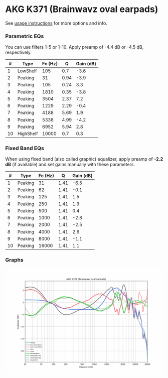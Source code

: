 # AKG K371 (Brainwavz oval earpads)
See [usage instructions](https://github.com/jaakkopasanen/AutoEq#usage) for more options and info.

### Parametric EQs
You can use filters 1-5 or 1-10. Apply preamp of -4.4 dB or -4.5 dB, respectively.

|   # | Type      |   Fc (Hz) |    Q |   Gain (dB) |
|-----|-----------|-----------|------|-------------|
|   1 | LowShelf  |       105 | 0.7  |        -3.6 |
|   2 | Peaking   |        31 | 0.94 |        -3.9 |
|   3 | Peaking   |       105 | 0.24 |         3.3 |
|   4 | Peaking   |      1810 | 0.35 |        -3.8 |
|   5 | Peaking   |      3504 | 2.37 |         7.2 |
|   6 | Peaking   |      1229 | 2.29 |        -0.4 |
|   7 | Peaking   |      4188 | 5.69 |         1.9 |
|   8 | Peaking   |      5338 | 4.99 |        -4.2 |
|   9 | Peaking   |      6952 | 5.94 |         2.8 |
|  10 | HighShelf |     10000 | 0.7  |         0.3 |

### Fixed Band EQs
When using fixed band (also called graphic) equalizer, apply preamp of **-2.2 dB** (if available) and set gains manually with these parameters.

|   # | Type    |   Fc (Hz) |    Q |   Gain (dB) |
|-----|---------|-----------|------|-------------|
|   1 | Peaking |        31 | 1.41 |        -6.5 |
|   2 | Peaking |        62 | 1.41 |        -0.1 |
|   3 | Peaking |       125 | 1.41 |         1.5 |
|   4 | Peaking |       250 | 1.41 |         1.9 |
|   5 | Peaking |       500 | 1.41 |         0.4 |
|   6 | Peaking |      1000 | 1.41 |        -2.8 |
|   7 | Peaking |      2000 | 1.41 |        -2.5 |
|   8 | Peaking |      4000 | 1.41 |         2.6 |
|   9 | Peaking |      8000 | 1.41 |        -1.1 |
|  10 | Peaking |     16000 | 1.41 |         1.1 |

### Graphs
![](./AKG%20K371%20(Brainwavz%20oval%20earpads).png)
